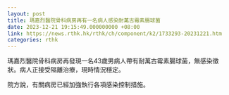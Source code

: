 ```yaml
---
layout: post
title: 瑪嘉烈醫院骨科病房再有一名病人感染耐萬古霉素腸球菌
date: 2023-12-21 19:15:49.000000000 +08:00
link: https://news.rthk.hk/rthk/ch/component/k2/1733293-20231221.htm
categories: rthk
---
```


瑪嘉烈醫院骨科病房再發現一名43歲男病人帶有耐萬古霉素腸球菌，無感染徵狀。病人正接受隔離治療，現時情況穩定。
 
院方說，有關病房已經加強執行各項感染控制措施。
